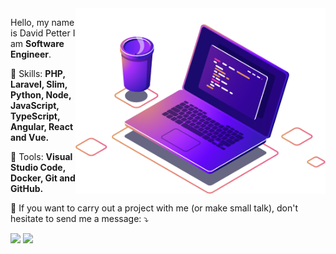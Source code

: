 <img src="https://raw.githubusercontent.com/cfdavidpetter/cfdavidpetter/main/pasta/computer-illustration.png" min-width="400px" max-width="400px" width="400px" align="right">

<p align="left"> 
  Hello, my name is David Petter I am <strong>Software Engineer</strong>.<br>
</p>

<p align="left">
  🦄 Skills: <strong>PHP, Laravel, Slim, Python, Node, JavaScript, TypeScript, Angular, React and Vue.</strong>
</p>

<p align="left">
  💼 Tools: <strong>Visual Studio Code, Docker, Git and GitHub.</strong>
</p>

<p align="left">
  💌 If you want to carry out a project with me (or make small talk), don't hesitate to send me a message: ⤵️
</p>

<p align="left">
  <a href="https://www.linkedin.com/in/cfdavidpetter" alt="Linkedin">
  <img src="https://img.shields.io/badge/-Linkedin-0e76a8?style=for-the-badge&logo=Linkedin&logoColor=white&link=https://www.linkedin.com/in/cfdavidpetter" /></a>
  
  <a href="https://www.instagram.com/cfdavidpetter/" alt="Instagram">
  <img src="https://img.shields.io/badge/-Instagram-DF0174?style=for-the-badge&logo=instagram&logoColor=white&link=https://www.instagram.com/cfdavidpetter/"/></a>
</p>  
